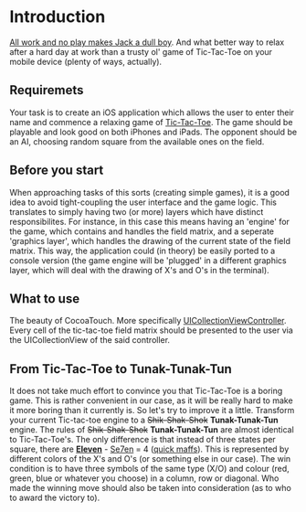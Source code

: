 # Introduction

[All work and no play makes Jack a dull boy](https://pre00.deviantart.net/261c/th/pre/i/2010/227/a/7/all_work_and_no_play_by_rosedale.jpg). And what better way to relax after a hard day at work than a trusty ol' game of Tic-Tac-Toe on your mobile device (plenty of ways, actually).

## Requiremets
Your task is to create an iOS application which allows the user to enter their name and commence a relaxing game of [Tic-Tac-Toe](https://en.wikipedia.org/wiki/Tic-tac-toe). The game should be playable and look good on both iPhones and iPads. The opponent should be an AI, choosing random square from the available ones on the field.

## Before you start
When approaching tasks of this sorts (creating simple games), it is a good idea to avoid tight-coupling the user interface and the game logic. This translates to simply having two (or more) layers which have distinct responsibilites. For instance, in this case this means having an 'engine' for the game, which contains and handles the field matrix, and a seperate 'graphics layer', which handles the drawing of the current state of the field matrix. This way, the application could (in theory) be easily ported to a console version (the game engine will be 'plugged' in a different graphics layer, which will deal with the drawing of X's and O's in the terminal).

## What to use
The beauty of CocoaTouch. More specifically [UICollectionViewController](https://developer.apple.com/documentation/uikit/uicollectionviewcontroller?changes=_3&language=objc). Every cell of the tic-tac-toe field matrix should be presented to the user via the UICollectionView of the said controller.

## From Tic-Tac-Toe to Tunak-Tunak-Tun
It does not take much effort to convince you that Tic-Tac-Toe is a boring game. This is rather convenient in our case, as it will be really hard to make it more boring than it currently is. So let's try to improve it a little. Transform your current Tic-tac-toe engine to a ~~Shik-Shak-Shok~~ **Tunak-Tunak-Tun** engine. The rules of ~~Shik-Shak-Shok~~ **Tunak-Tunak-Tun**  are almost identical to Tic-Tac-Toe's. The only difference is that instead of three states per square, there are [**Eleven**](http://digitalspyuk.cdnds.net/17/50/980x490/landscape-1512999743-screen-shot-2017-12-11-at-134204.jpg) - [Se7en](https://www.imdb.com/title/tt0114369/) = 4 ([quick maffs](https://youtu.be/M3ujv8xdK2w?t=10)). This is represented by different colors of the X's and O's (or something else in our case). The win condition is to have three symbols of the same type (X/O) and colour (red, green, blue or whatever you choose) in a column, row or diagonal. Who made the winning move should also be taken into consideration (as to who to award the victory to).
